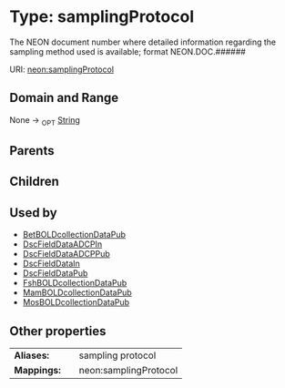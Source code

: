 
# Type: samplingProtocol


The NEON document number where detailed information regarding the sampling method used is available; format NEON.DOC.######

URI: [neon:samplingProtocol](https://data.neonscience.org/samplingProtocol)


## Domain and Range

None ->  <sub>OPT</sub> [String](types/String.md)

## Parents


## Children


## Used by

 * [BetBOLDcollectionDataPub](BetBOLDcollectionDataPub.md)
 * [DscFieldDataADCPIn](DscFieldDataADCPIn.md)
 * [DscFieldDataADCPPub](DscFieldDataADCPPub.md)
 * [DscFieldDataIn](DscFieldDataIn.md)
 * [DscFieldDataPub](DscFieldDataPub.md)
 * [FshBOLDcollectionDataPub](FshBOLDcollectionDataPub.md)
 * [MamBOLDcollectionDataPub](MamBOLDcollectionDataPub.md)
 * [MosBOLDcollectionDataPub](MosBOLDcollectionDataPub.md)

## Other properties

|  |  |  |
| --- | --- | --- |
| **Aliases:** | | sampling protocol |
| **Mappings:** | | neon:samplingProtocol |

